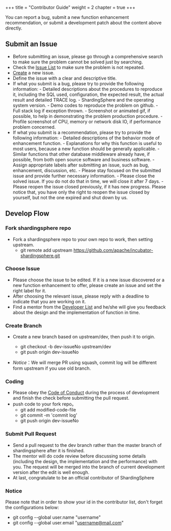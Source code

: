+++
title = "Contributor Guide"
weight = 2
chapter = true
+++

You can report a bug, submit a new function enhancement recommendation, or submit a development patch about the content above directly.

## Submit an Issue

 - Before submitting an issue, please go through a comprehensive search to make sure the problem cannot be solved just by searching.
 - Check the [Issue List](https://github.com/sharding-sphere/sharding-sphere/issues) to make sure the problem is not repeated.
 - [Create](https://github.com/sharding-sphere/sharding-sphere/issues/new) a new issue.
 - Define the issue with a clear and descriptive title.
 - If what you submit is a bug, please try to provide the following information:
       - Detailed descriptions about the procedures to reproduce it, including the SQL used, configuration, the expected result, the actual result and detailed TRACE log.
       - ShardingSphere and the operating system version.
       - Demo codes to reproduce the problem on github.
       - Full stack log if exception thrown.
       - Screenshot or animated gif, if possible, to help in demonstrating the problem production procedure.
       - Profile screenshot of CPU, memory or network disk IO, if performance problem concerned.
 - If what you submit is a recommendation, please try to provide the following information:
       - Detailed descriptions of the behavior mode of enhancement function.
       - Explanations for why this function is useful to most users, because a new function should be generally applicable.
       - Similar functions that other database middleware already have, if possible, from both open source software and business software.
       - Assign appropriate labels after submitting an issue, such as bug, enhancement, discussion, etc.
       - Please stay focused on the submitted issue and provide further necessary information.
       - Please close the solved issue. If you do not do that in time, we will close it after 7 days.
       - Please reopen the issue closed previously, if it has new progress. Please notice that, you have only the right to reopen the issue closed by yourself, but not the one expired and shut down by us.

## Develop Flow

### Fork shardingsphere repo

 - Fork a shardingsphere repo to your own repo to work, then setting upstream.
    - git remote add upstream https://github.com/apache/incubator-shardingsphere.git

### Choose Issue

 - Please choose the issue to be edited. If it is a new issue discovered or a new function enhancement to offer, please create an issue and set the right label for it.
 - After choosing the relevant issue, please reply with a deadline to indicate that you are working on it.
 - Find a mentor from the [Developer List](http://incubator.apache.org/projects/shardingsphere.html) and he/she will give you feedback about the design and the implementation of function in time.

### Create Branch 

 - Create a new branch based on upstream/dev, then push it to origin.
   - git checkout -b dev-issueNo upstream/dev
   - git push origin dev-issueNo
   
 - *Notice*：We will merge PR using squash, commit log will be different form upstream if you use old branch.
  
### Coding
  
  - Please obey the [Code of Conduct](/en/contribute/code-conduct/) during the process of development and finish the check before submitting the pull request.
  - push code to your fork repo。
     - git add modified-code-file
     - git commit -m 'commit log'
     - git push origin dev-issueNo
     
### Submit Pull Request
 
 - Send a pull request to the dev branch rather than the master branch of shardingsphere after it is finished.
 - The mentor will do code review before discussing some details (including the design, the implementation and the performance) with you. The request will be merged into the branch of current development version after the edit is well enough.
 - At last, congratulate to be an official contributor of ShardingSphere
 
### Notice 

Please note that in order to show your id in the contributor list, don't forget the configurations below:

- git config --global user.name "username"
- git config --global user.email "username@mail.com"